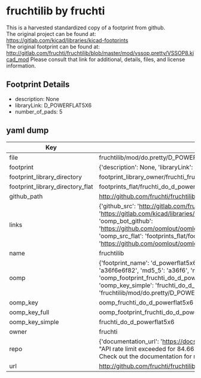 # fruchtilib by fruchti  
This is a harvested standardized copy of a footprint from github.  
The original project can be found at:  
https://gitlab.com/kicad/libraries/kicad-footprints  
The original footprint can be found at:
http://gitlab.com/fruchti/fruchtilib/blob/master/mod/vssop.pretty/VSSOP8.kicad_mod
Please consult that link for additional, details, files, and license information.  
## Footprint Details
* description: None  
* libraryLink: D_POWERFLAT5X6  
* number_of_pads: 5  
## yaml dump  
| Key | Value |  
| --- | --- |  
| file | fruchtilib/mod/do.pretty/D_POWERFLAT5X6.kicad_mod |  
| footprint | {'description': None, 'libraryLink': 'D_POWERFLAT5X6', 'number_of_pads': 5} |  
| footprint_library_directory | footprint_library_owner/fruchti_fruchtilib |  
| footprint_library_directory_flat | footprints_flat/fruchti_do_d_powerflat5x6/working |  
| github_path | http://github.com/fruchti/fruchtilib/blob/master/mod/do.pretty/D_POWERFLAT5X6.kicad_mod |  
| links | {'github_src': 'http://gitlab.com/fruchti/fruchtilib/blob/master/mod/vssop.pretty/VSSOP8.kicad_mod', 'github_src_repo': 'https://gitlab.com/kicad/libraries/kicad-footprints', 'oomp_bot': 'footprints/fruchti_do_d_powerflat5x6/working', 'oomp_bot_github': 'https://github.com/oomlout/oomlout_oomp_footprint_bot/tree/main/footprints/fruchti_do_d_powerflat5x6/working', 'oomp_src_flat': 'footprints_flat/footprints_flat/fruchti_do_d_powerflat5x6/working', 'oomp_src_flat_github': 'https://github.com/oomlout/oomlout_oomp_footprint_src/tree/main/footprints_flat/fruchti_do_d_powerflat5x6/working'} |  
| name | fruchtilib |  
| oomp | {'footprint_name': 'd_powerflat5x6', 'library_name': 'do', 'md5': 'a36f6e6f8267bae0b02d779b8460c77b', 'md5_10': 'a36f6e6f82', 'md5_5': 'a36f6', 'md5_6': 'a36f6e', 'oomp_key': 'oomp_fruchti_do_d_powerflat5x6', 'oomp_key_extra': 'oomp_footprint_fruchti_do_d_powerflat5x6', 'oomp_key_full': 'oomp_footprint_fruchti_do_d_powerflat5x6_a36f6e', 'oomp_key_simple': 'fruchti_do_d_powerflat5x6', 'original_filename': 'fruchtilib/mod/do.pretty/D_POWERFLAT5X6.kicad_mod', 'owner_name': 'fruchti'} |  
| oomp_key | oomp_fruchti_do_d_powerflat5x6 |  
| oomp_key_full | oomp_footprint_fruchti_do_d_powerflat5x6 |  
| oomp_key_simple | fruchti_do_d_powerflat5x6 |  
| owner | fruchti |  
| repo | {'documentation_url': 'https://docs.github.com/rest/overview/resources-in-the-rest-api#rate-limiting', 'message': "API rate limit exceeded for 84.66.173.59. (But here's the good news: Authenticated requests get a higher rate limit. Check out the documentation for more details.)"} |  
| url | http://github.com/fruchti/fruchtilib |  

